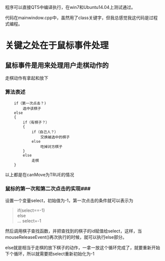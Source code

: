 程序可以直接QT5中编译执行，在win7和Ubuntu14.04上测试通过。  

代码在mainwindow.cpp中，虽然用了class关键字，但我总感觉我这代码是过程式编程。  
# 关键之处在于鼠标事件处理
## 鼠标事件是用来处理用户走棋动作的
走棋动作有拿起和放下  

### 算法表述
    	if（第一次点击？)
    		选中该棋子
    	else
    	{
    		if（有棋子？）
    		{
    			if（自己人？）
    				交换被选中的棋子
    			else
    				吃掉对方棋子
    		}
    		else
    			走棋
    	}
以上都是在canMove为TRUE的情况

### 鼠标的第一次和第二次点击的实现###
设置一个变量select，初始值为-1，第一次点击的条件就可以表示为
>if(select==-1)  
>else  
>    ...
>    select=-1

然后调用棋子查找函数，并把查找到的棋子的id赋值给select，这样，当mouseReleaseEvent()再次执行的时候，就可以执行else部分。
  
else就是相当于走棋的放下棋子的动作，一拿一放这个循环完成了，就要重新开始下个循环，所以就需要把select重新初始化为-1
